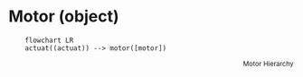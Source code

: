 # Motor (object)


```mermaid
    flowchart LR
    actuat((actuat)) --> motor([motor])
```
<div style="text-align: right"><sub>Motor Hierarchy</sub></div>

